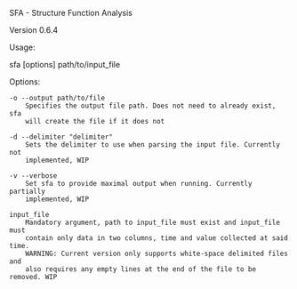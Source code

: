 SFA - Structure Function Analysis

Version 0.6.4

Usage:

sfa [options] path/to/input_file

Options:

    -o --output path/to/file
        Specifies the output file path. Does not need to already exist, sfa
        will create the file if it does not

    -d --delimiter "delimiter"
        Sets the delimiter to use when parsing the input file. Currently not
        implemented, WIP

    -v --verbose
        Set sfa to provide maximal output when running. Currently partially
        implemented, WIP
    
    input_file
        Mandatory argument, path to input_file must exist and input_file must
        contain only data in two columns, time and value collected at said time.
        WARNING: Current version only supports white-space delimited files and
        also requires any empty lines at the end of the file to be removed. WIP